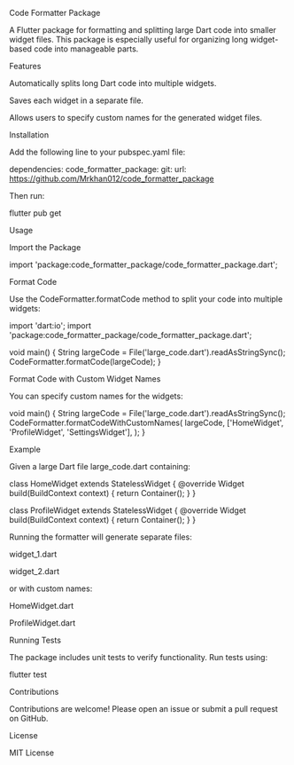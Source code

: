 Code Formatter Package

A Flutter package for formatting and splitting large Dart code into smaller widget files. This package is especially useful for organizing long widget-based code into manageable parts.

Features

Automatically splits long Dart code into multiple widgets.

Saves each widget in a separate file.

Allows users to specify custom names for the generated widget files.

Installation

Add the following line to your pubspec.yaml file:

dependencies:
  code_formatter_package:
    git:
      url: https://github.com/Mrkhan012/code_formatter_package

Then run:

flutter pub get

Usage

Import the Package

import 'package:code_formatter_package/code_formatter_package.dart';

Format Code

Use the CodeFormatter.formatCode method to split your code into multiple widgets:

import 'dart:io';
import 'package:code_formatter_package/code_formatter_package.dart';

void main() {
  String largeCode = File('large_code.dart').readAsStringSync();
  CodeFormatter.formatCode(largeCode);
}

Format Code with Custom Widget Names

You can specify custom names for the widgets:

void main() {
  String largeCode = File('large_code.dart').readAsStringSync();
  CodeFormatter.formatCodeWithCustomNames(
    largeCode,
    ['HomeWidget', 'ProfileWidget', 'SettingsWidget'],
  );
}

Example

Given a large Dart file large_code.dart containing:

class HomeWidget extends StatelessWidget {
  @override
  Widget build(BuildContext context) {
    return Container();
  }
}

class ProfileWidget extends StatelessWidget {
  @override
  Widget build(BuildContext context) {
    return Container();
  }
}

Running the formatter will generate separate files:

widget_1.dart

widget_2.dart

or with custom names:

HomeWidget.dart

ProfileWidget.dart

Running Tests

The package includes unit tests to verify functionality. Run tests using:

flutter test

Contributions

Contributions are welcome! Please open an issue or submit a pull request on GitHub.

License

MIT License